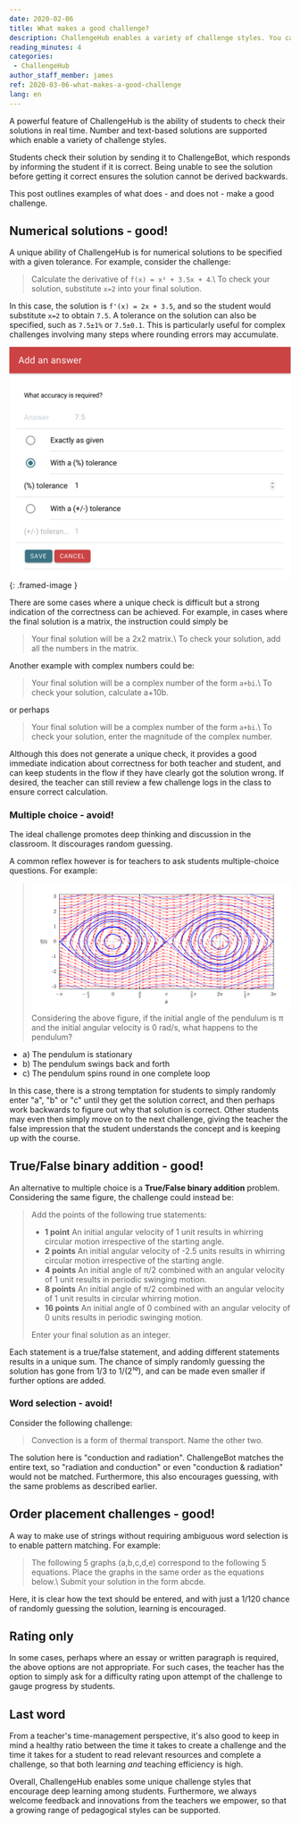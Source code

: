 ```yaml
---
date: 2020-02-06
title: What makes a good challenge?
description: ChallengeHub enables a variety of challenge styles. You can do better than multiple-choice!
reading_minutes: 4
categories:
 - ChallengeHub
author_staff_member: james
ref: 2020-03-06-what-makes-a-good-challenge
lang: en
---
```

A powerful feature of ChallengeHub is the ability of students to check their solutions in real time.
Number and text-based solutions are supported which enable a variety of challenge styles.

Students check their solution by sending it to ChallengeBot, which responds by informing the student if it is correct.
Being unable to see the solution before getting it correct ensures the solution cannot be derived backwards.

This post outlines examples of what does - and does not - make a good challenge.

## Numerical solutions - good!
A unique ability of ChallengeHub is for numerical solutions to be specified with a given tolerance.
For example, consider the challenge:

> Calculate the derivative of ```f(x) = x² + 3.5x + 4```.\\
> To check your solution, substitute ```x=2``` into your final solution.

In this case, the solution is ```f'(x) = 2x + 3.5```, and so the student would substitute ```x=2``` to obtain ```7.5```.
A tolerance on the solution can also be specified, such as ```7.5±1%``` or ```7.5±0.1```.
This is particularly useful for complex challenges involving many steps where rounding errors may accumulate.

![Tolerance UI](/images/blog/2020-03-06-tolerance.png){: .framed-image }

There are some cases where a unique check is difficult but a strong indication of the correctness can be achieved.
For example, in cases where the final solution is a matrix, the instruction could simply be

> Your final solution will be a 2x2 matrix.\\
> To check your solution, add all the numbers in the matrix.

Another example with complex numbers could be:

> Your final solution will be a complex number of the form ```a+bi```.\\
> To check your solution, calculate a+10b.

or perhaps

> Your final solution will be a complex number of the form ```a+bi```.\\
> To check your solution, enter the magnitude of the complex number.

Although this does not generate a unique check, it provides a good immediate indication about correctness for both teacher and student, and can keep students in the flow if they have clearly got the solution wrong.
If desired, the teacher can still review a few challenge logs in the class to ensure correct calculation.

### Multiple choice - avoid!

The ideal challenge promotes deep thinking and discussion in the classroom.
It discourages random guessing.

A common reflex however is for teachers to ask students multiple-choice questions.
For example:

> ![Pendulum phase](/images/blog/2020-03-06-pendulum-phase.png)
> Considering the above figure, if the initial angle of the pendulum is π and the initial angular velocity is 0 rad/s, what happens to the pendulum?
  - a) The pendulum is stationary
  - b) The pendulum swings back and forth
  - c) The pendulum spins round in one complete loop

In this case, there is a strong temptation for students to simply randomly enter "a", "b" or "c" until they get the solution correct, and then perhaps work backwards to figure out why that solution is correct.
Other students may even then simply move on to the next challenge, giving the teacher the false impression that the student understands the concept and is keeping up with the course.

## True/False binary addition - good!
An alternative to multiple choice is a **True/False binary addition** problem.
Considering the same figure, the challenge could instead be:

> Add the points of the following true statements:
> 
> - **1 point** An initial angular velocity of 1 unit results in whirring circular motion irrespective of the starting angle.
> - **2 points** An initial angular velocity of -2.5 units results in whirring circular motion irrespective of the starting angle.
> - **4 points** An initial angle of π/2 combined with an angular velocity of 1 unit results in periodic swinging motion.
> - **8 points** An initial angle of π/2 combined with an angular velocity of 1 unit results in circular whirring motion.
> - **16 points** An initial angle of 0 combined with an angular velocity of 0 units results in periodic swinging motion.
> 
> Enter your final solution as an integer.

Each statement is a true/false statement, and adding different statements results in a unique sum.
The chance of simply randomly guessing the solution has gone from 1/3 to 1/(2¹⁰), and can be made even smaller if further options are added.

### Word selection - avoid!
Consider the following challenge:

> Convection is a form of thermal transport. Name the other two.

The solution here is "conduction and radiation".
ChallengeBot matches the entire text, so "radiation and conduction" or even "conduction & radiation" would not be matched.
Furthermore, this also encourages guessing, with the same problems as described earlier.

## Order placement challenges - good!

A way to make use of strings without requiring ambiguous word selection is to enable pattern matching.
For example:

> The following 5 graphs (a,b,c,d,e) correspond to the following 5 equations.
> Place the graphs in the same order as the equations below.\\
> Submit your solution in the form abcde.

Here, it is clear how the text should be entered, and with just a 1/120 chance of randomly guessing the solution, learning is encouraged.

## Rating only
In some cases, perhaps where an essay or written paragraph is required, the above options are not appropriate. For such cases, the teacher has the option to simply ask for a difficulty rating upon attempt of the challenge to gauge progress by students.

## Last word
From a teacher's time-management perspective, it's also good to keep in mind a healthy ratio between the time it takes to create a challenge and the time it takes for a student to read relevant resources and complete a challenge, so that both learning *and* teaching efficiency is high.

Overall, ChallengeHub enables some unique challenge styles that encourage deep learning among students.
Furthermore, we always welcome feedback and innovations from the teachers we empower, so that a growing range of pedagogical styles can be supported.
